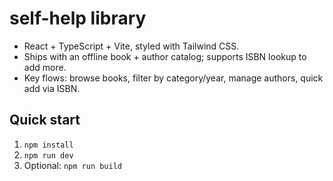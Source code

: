 # self-help library

- React + TypeScript + Vite, styled with Tailwind CSS.
- Ships with an offline book + author catalog; supports ISBN lookup to add more.
- Key flows: browse books, filter by category/year, manage authors, quick add via ISBN.

## Quick start

1. `npm install`
2. `npm run dev`
3. Optional: `npm run build`

